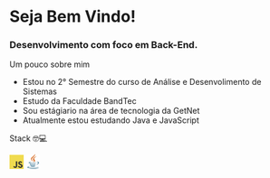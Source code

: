 #  Seja Bem Vindo!

### Desenvolvimento com foco em Back-End. 


Um pouco sobre mim

- Estou no 2° Semestre do curso de Análise e Desenvolimento de Sistemas
- Estudo da Faculdade BandTec
- Sou estágiario na área de tecnologia da GetNet 
- Atualmente estou estudando Java e JavaScript

Stack 🤓💻

<img width="25px" src="https://raw.githubusercontent.com/github/explore/80688e429a7d4ef2fca1e82350fe8e3517d3494d/topics/javascript/javascript.png" alt="Basecamp sky" />
<img width="25px" src="https://raw.githubusercontent.com/github/explore/80688e429a7d4ef2fca1e82350fe8e3517d3494d/topics/java/java.png" alt="Basecamp sky" />



